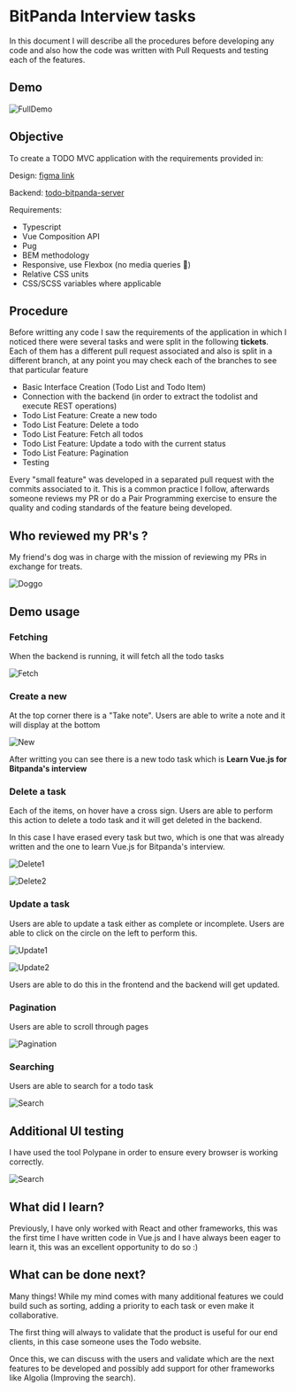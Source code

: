 # BitPanda Interview tasks

In this document I will describe all the procedures before developing any code and also how the code was written with Pull Requests and testing each of the features.

## Demo

![FullDemo](client/public/fullDemo.gif)

## Objective

To create a TODO MVC application with the requirements provided in:

Design: [figma link](https://www.figma.com/file/0zmN3IdInAR8aUGdrQ1w61/html%2Bcss-challenge?node-id=0%3A1)

Backend: [todo-bitpanda-server](./server/README.md)

Requirements:

- Typescript
- Vue Composition API
- Pug
- BEM methodology
- Responsive, use Flexbox (no media queries 🙂)
- Relative CSS units
- CSS/SCSS variables where applicable

## Procedure

Before writting any code I saw the requirements of the application in which I noticed there were several tasks and were split in the following **tickets**. Each of them has a different pull request associated and also is split in a different branch, at any point you may check each of the branches to see that particular feature

- Basic Interface Creation (Todo List and Todo Item)
- Connection with the backend (in order to extract the todolist and execute REST operations)
- Todo List Feature: Create a new todo
- Todo List Feature: Delete a todo
- Todo List Feature: Fetch all todos
- Todo List Feature: Update a todo with the current status
- Todo List Feature: Pagination
- Testing

Every "small feature" was developed in a separated pull request with the commits associated to it. This is a common practice I follow, afterwards someone reviews my PR or do a Pair Programming exercise to ensure the quality and coding standards of the feature being developed.

## Who reviewed my PR's ?

My friend's dog was in charge with the mission of reviewing my PRs in exchange for treats.

![Doggo](client/public/doggo.jpg)

## Demo usage

### Fetching

When the backend is running, it will fetch all the todo tasks

![Fetch](client/public/1.png)

### Create a new

At the top corner there is a "Take note". Users are able to write a note and it will display at the bottom

![New](client/public/2.png)

After writting you can see there is a new todo task which is **Learn Vue.js for Bitpanda's interview**

### Delete a task

Each of the items, on hover have a cross sign. Users are able to perform this action to delete a todo task and it will get deleted in the backend.

In this case I have erased every task but two, which is one that was already written and the one to learn Vue.js for Bitpanda's interview.

![Delete1](client/public/3.png)

![Delete2](client/public/4.png)

### Update a task

Users are able to update a task either as complete or incomplete. Users are able to click on the circle on the left to perform this.

![Update1](client/public/5.png)

![Update2](client/public/6.png)

Users are able to do this in the frontend and the backend will get updated.

### Pagination

Users are able to scroll through pages

![Pagination](client/public/pagination.gif)

### Searching

Users are able to search for a todo task

![Search](client/public/search.gif)

## Additional UI testing

I have used the tool Polypane in order to ensure every browser is working correctly.

![Search](client/public/polypane.png)

## What did I learn?

Previously, I have only worked with React and other frameworks, this was the first time I have written code in Vue.js and I have always been eager to learn it, this was an excellent opportunity to do so :)

## What can be done next?

Many things! While my mind comes with many additional features we could build such as sorting, adding a priority to each task or even make it collaborative.

The first thing will always to validate that the product is useful for our end clients, in this case someone uses the Todo website.

Once this, we can discuss with the users and validate which are the next features to be developed and possibly add support for other frameworks like Algolia (Improving the search).

